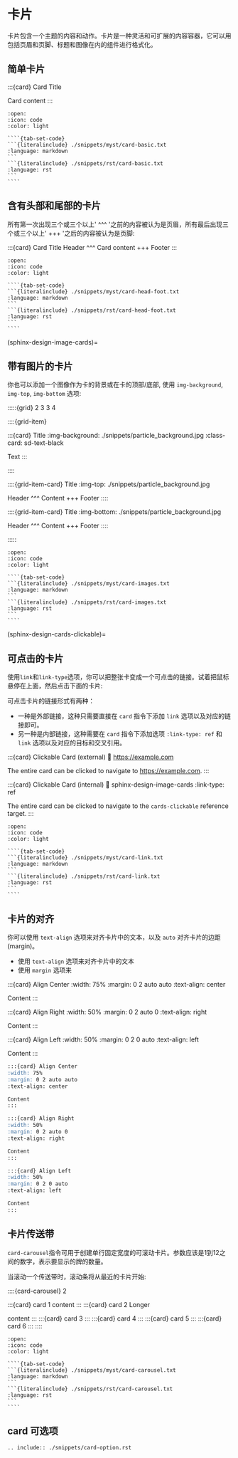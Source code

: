 # 卡片

卡片包含一个主题的内容和动作。卡片是一种灵活和可扩展的内容容器，它可以用包括页眉和页脚、标题和图像在内的组件进行格式化。

## 简单卡片

:::{card} Card Title

Card content
:::

`````{dropdown} Syntax
:open:
:icon: code
:color: light

````{tab-set-code}
```{literalinclude} ./snippets/myst/card-basic.txt
:language: markdown
```
```{literalinclude} ./snippets/rst/card-basic.txt
:language: rst
```
````
`````

## 含有头部和尾部的卡片

所有第一次出现三个或三个以上' ^^^ '之前的内容被认为是页眉，所有最后出现三个或三个以上' +++ '之后的内容被认为是页脚:

:::{card} Card Title
Header
^^^
Card content
+++
Footer
:::

`````{dropdown} Syntax
:open:
:icon: code
:color: light

````{tab-set-code}
```{literalinclude} ./snippets/myst/card-head-foot.txt
:language: markdown
```
```{literalinclude} ./snippets/rst/card-head-foot.txt
:language: rst
```
````
`````

(sphinx-design-image-cards)=

## 带有图片的卡片

你也可以添加一个图像作为卡的背景或在卡的顶部/底部, 使用 `img-background`, `img-top`, `img-bottom` 选项:

:::::{grid} 2 3 3 4

::::{grid-item}

:::{card} Title
:img-background: ./snippets/particle_background.jpg
:class-card: sd-text-black

Text
:::

::::

::::{grid-item-card} Title
:img-top: ./snippets/particle_background.jpg

Header
^^^
Content
+++
Footer
::::

::::{grid-item-card} Title
:img-bottom: ./snippets/particle_background.jpg

Header
^^^
Content
+++
Footer
::::

:::::

`````{dropdown} Syntax
:open:
:icon: code
:color: light

````{tab-set-code}
```{literalinclude} ./snippets/myst/card-images.txt
:language: markdown
```
```{literalinclude} ./snippets/rst/card-images.txt
:language: rst
```
````
`````

(sphinx-design-cards-clickable)=

## 可点击的卡片

使用`link`和`link-type`选项，你可以把整张卡变成一个可点击的链接。试着把鼠标悬停在上面，然后点击下面的卡片:

可点击卡片的链接形式有两种：

* 一种是外部链接，这种只需要直接在 `card` 指令下添加 `link` 选项以及对应的链接即可。
* 另一种是内部链接，这种需要在 `card` 指令下添加选项 `:link-type: ref` 和 `link` 选项以及对应的目标和交叉引用。

:::{card} Clickable Card (external)
:link: https://example.com

The entire card can be clicked to navigate to <https://example.com>.
:::

:::{card} Clickable Card (internal)
:link: sphinx-design-image-cards
:link-type: ref

The entire card can be clicked to navigate to the `cards-clickable` reference target.
:::

`````{dropdown} Syntax
:open:
:icon: code
:color: light

````{tab-set-code}
```{literalinclude} ./snippets/myst/card-link.txt
:language: markdown
```
```{literalinclude} ./snippets/rst/card-link.txt
:language: rst
```
````
`````

## 卡片的对齐

你可以使用 `text-align` 选项来对齐卡片中的文本，以及 `auto` 对齐卡片的边距 (margin)。

* 使用 `text-align` 选项来对齐卡片中的文本
* 使用 `margin` 选项来

:::{card} Align Center
:width: 75%
:margin: 0 2 auto auto
:text-align: center

Content
:::

:::{card} Align Right
:width: 50%
:margin: 0 2 auto 0
:text-align: right

Content
:::

:::{card} Align Left
:width: 50%
:margin: 0 2 0 auto
:text-align: left

Content
:::

```markdown
:::{card} Align Center
:width: 75%
:margin: 0 2 auto auto
:text-align: center

Content
:::

:::{card} Align Right
:width: 50%
:margin: 0 2 auto 0
:text-align: right

Content
:::

:::{card} Align Left
:width: 50%
:margin: 0 2 0 auto
:text-align: left

Content
:::

```

## 卡片传送带

`card-carousel`指令可用于创建单行固定宽度的可滚动卡片。参数应该是1到12之间的数字，表示要显示的牌的数量。

当滚动一个传送带时，滚动条将从最近的卡片开始:

::::{card-carousel} 2

:::{card} card 1
content
:::
:::{card} card 2
Longer

content
:::
:::{card} card 3
:::
:::{card} card 4
:::
:::{card} card 5
:::
:::{card} card 6
:::
::::

`````{dropdown} Syntax
:open:
:icon: code
:color: light

````{tab-set-code}
```{literalinclude} ./snippets/myst/card-carousel.txt
:language: markdown
```
```{literalinclude} ./snippets/rst/card-carousel.txt
:language: rst
```
````
`````

## card 可选项

```{eval-rst}
.. include:: ./snippets/card-option.rst
```
